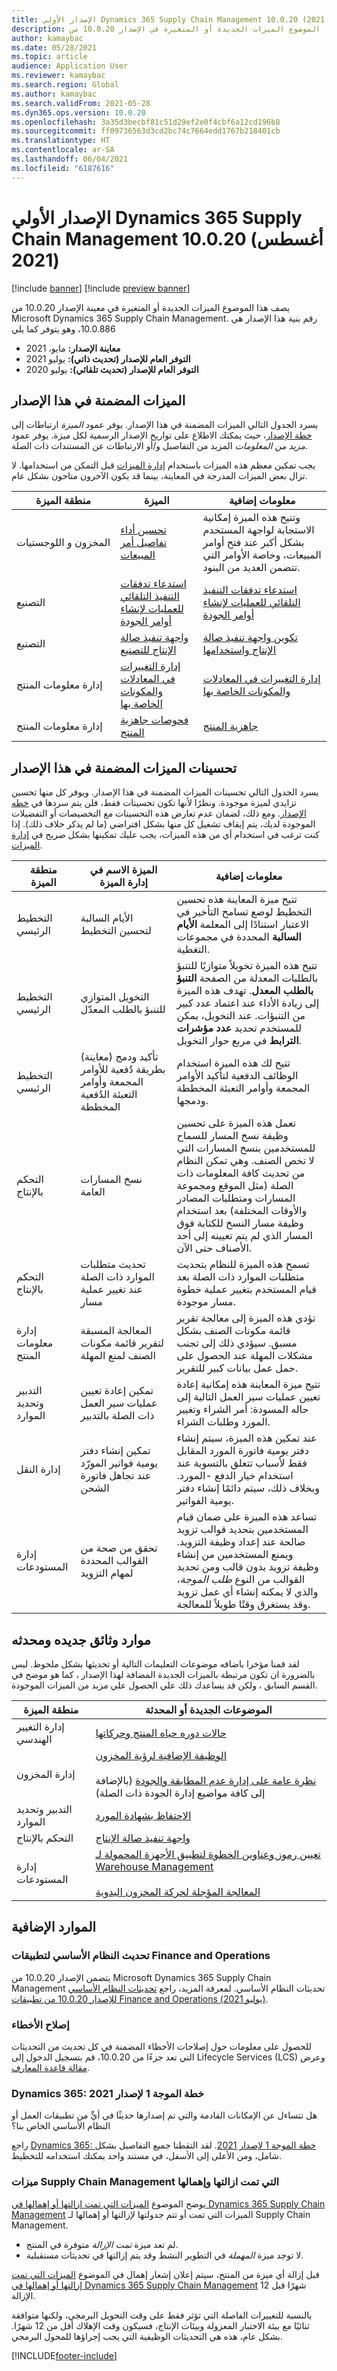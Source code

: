 ```yaml
---
title: الإصدار الأولي Dynamics 365 Supply Chain Management 10.0.20 (أغسطس 2021)
description: يصف هذا الموضوع الميزات الجديدة أو المتغيرة في الإصدار 10.0.20 من Dynamics 365 Supply Chain Management.
author: kamaybac
ms.date: 05/28/2021
ms.topic: article
audience: Application User
ms.reviewer: kamaybac
ms.search.region: Global
ms.author: kamaybac
ms.search.validFrom: 2021-05-28
ms.dyn365.ops.version: 10.0.20
ms.openlocfilehash: 3a35d3becbf81c51d29ef2e0f4cbf6a12cd196b8
ms.sourcegitcommit: ff09736563d3cd2bc74c7664edd1767b218401cb
ms.translationtype: HT
ms.contentlocale: ar-SA
ms.lasthandoff: 06/04/2021
ms.locfileid: "6187616"
---
```

# <a name="preview-of-dynamics-365-supply-chain-management-10020-august-2021"></a>الإصدار الأولي Dynamics 365 Supply Chain Management 10.0.20 (أغسطس 2021)

[!include [banner](../includes/banner.md)]
[!include [preview banner](../includes/preview-banner.md)]

يصف هذا الموضوع الميزات الجديدة أو المتغيرة في معينة الإصدار 10.0.20 من Microsoft Dynamics 365 Supply Chain Management. رقم بنية هذا الإصدار هي 10.0.886، وهو يتوفر كما يلي

- **معاينة الإصدار:** مايو، 2021
- **التوفر العام للإصدار (تحديث ذاتي):** يوليو 2021
- **التوفر العام للإصدار (تحديث تلقائي):** يوليو 2020


## <a name="features-included-in-this-release"></a>الميزات المضمنة في هذا الإصدار

يسرد الجدول التالي الميزات المضمنة في هذا الإصدار. يوفر عمود *الميزة* ارتباطات إلى [خطة الإصدار](/dynamics365-release-plan/2021wave1/finance-operations/dynamics365-supply-chain-management/planned-features)، حيث يمكنك الاطلاع على تواريخ الإصدار الرسمية لكل ميزة. يوفر عمود *مزيد من المعلومات* المزيد من التفاصيل و/أو الارتباطات عن المستندات ذات الصلة.

يجب تمكين معظم هذه الميزات باستخدام [إدارة الميزات](../../fin-ops-core/fin-ops/get-started/feature-management/feature-management-overview.md) قبل التمكن من استخدامها. لا تزال بعض الميزات المدرجة في المعاينة، بينما قد يكون الآخرون متاحون بشكل عام.

| منطقة الميزة | الميزة | معلومات إضافية |
|---|---|---|
| المخزون&nbsp;و&nbsp;اللوجستيات | [تحسين أداء تفاصيل أمر المبيعات](/dynamics365-release-plan/2021wave1/finance-operations/dynamics365-supply-chain-management/sales-order-details-performance-enhancement) | وتتيح هذه الميزة إمكانية الاستجابة لواجهة المستخدم بشكل أكبر عند فتح أوامر المبيعات، وخاصة الأوامر التي تتضمن العديد من البنود. |
| التصنيع | [استدعاء تدفقات التنفيذ التلقائي للعمليات لإنشاء أوامر الجودة](/dynamics365-release-plan/2021wave1/finance-operations/dynamics365-supply-chain-management/invoke-process-automation-flows-create-quality-orders) | [استدعاء تدفقات التنفيذ التلقائي للعمليات لإنشاء أوامر الجودة](../production-control/process-automation-quality-orders.md ) |
| التصنيع | [واجهة تنفيذ صالة الإنتاج للتصنيع](/dynamics365-release-plan/2021wave1/finance-operations/dynamics365-supply-chain-management/enhanced-production-floor-execution-interface-manufacturing) | [تكوين واجهة تنفيذ صالة الإنتاج‬ واستخدامها](../production-control/production-floor-execution-configure.md) |
| إدارة معلومات المنتج | [إدارة التغييرات في المعادلات والمكونات الخاصة بها](/dynamics365-release-plan/2021wave1/finance-operations/dynamics365-supply-chain-management/engineering-change-management-support-process-manufacturing) | [إدارة التغييرات في المعادلات والمكونات الخاصة بها](../engineering-change-management/manage-formula-changes.md) |
| إدارة معلومات المنتج | [فحوصات جاهزية المنتج](/dynamics365-release-plan/2021wave1/finance-operations/dynamics365-supply-chain-management/product-readiness-checks) | [جاهزية المنتج](../engineering-change-management/product-readiness.md) |

## <a name="feature-enhancements-included-in-this-release"></a>تحسينات الميزات المضمنة في هذا الإصدار

يسرد الجدول التالي تحسينات الميزات المضمنة في هذا الإصدار. ويوفر كل منها تحسين تزايدي لميزة موجودة. ونظرًا لأنها تكون تحسينات فقط، فلن يتم سردها في [خطه الإصدار](/dynamics365-release-plan/2021wave1/finance-operations/dynamics365-supply-chain-management/planned-features). ومع ذلك، لضمان عدم تعارض هذه التحسينات مع التخصيصات أو التفضيلات الموجودة لديك، يتم إيقاف تشغيل كل منها بشكل افتراضي (ما لم يذكر خلاف ذلك). إذا كنت ترغب في استخدام أي من هذه الميزات، يجب عليك تمكينها بشكل صريح في [إدارة الميزات](../../fin-ops-core/fin-ops/get-started/feature-management/feature-management-overview.md).

| منطقة الميزة | الميزة&nbsp;الاسم&nbsp;في إدارة&nbsp;الميزة | معلومات إضافية |
|---|---|---|
| التخطيط الرئيسي | الأيام السالبة لتحسين التخطيط | تتيح ميزة المعاينة هذه تحسين التخطيط لوضع تسامح التأخير في الاعتبار استنادًا إلى المعلمة **الأيام السالبة** المحددة في مجموعات التغطية. |
| التخطيط الرئيسي | التخويل المتوازي للتنبؤ بالطلب المعدّل | تتيح هذه الميزة تخويلاً متوازيًا للتنبؤ بالطلبات المعدلة من الصفحة **التنبؤ بالطلب المعدل**. تهدف هذه الميزة إلى زيادة الأداء عند اعتماد عدد كبير من التنبؤات. عند التخويل، يمكن للمستخدم تحديد **عدد مؤشرات الترابط** في مربع حوار التخويل. |
| التخطيط الرئيسي | (معاينة) تأكيد ودمج بطريقة دُفعية للأوامر المجمعة وأوامر التعبئة الدُفعية المخططة | تتيح لك هذه الميزة استخدام الوظائف الدفعية لتأكيد الأوامر المجمعة وأوامر التعبئة المخططة ودمجها. |
| التحكم بالإنتاج | نسخ المسارات العامة | تعمل هذه الميزة على تحسين وظيفة نسخ المسار للسماح للمستخدمين بنسخ المسارات التي لا تخص الصنف. وهي تمكن النظام من تحديث كافة المعلومات ذات الصلة (مثل الموقع ومجموعة المسارات ومتطلبات المصادر والأوقات المختلفة) بعد استخدام وظيفة مسار النسخ للكتابة فوق المسار الذي لم يتم تعيينه إلى أحد الأصناف حتى الآن. |
| التحكم بالإنتاج | تحديث متطلبات الموارد ذات الصلة عند تغيير عملية مسار | تسمح هذه الميزة للنظام بتحديث متطلبات الموارد ذات الصلة بعد قيام المستخدم بتغيير عملية خطوة مسار موجودة. |
| إدارة معلومات المنتج | المعالجة المسبقة لتقرير ‏‫قائمة مكونات الصنف لمنع المهلة | تؤدي هذه الميزة إلى معالجة تقرير قائمة مكونات الصنف بشكل مسبق. سيؤدي ذلك إلى تجنب مشكلات المهلة عند الحصول على حمل عمل بيانات كبير للتقرير. |
| التدبير وتحديد الموارد | تمكين إعادة تعيين عمليات سير العمل ذات الصلة بالتدبير | تتيح ميزة المعاينة هذه إمكانية إعادة تعيين عمليات سير العمل التالية إلى حاله المسودة: أمر الشراء وتغيير المورد وطلبات الشراء. |
| إدارة النقل | تمكين إنشاء دفتر يومية فواتير المورّد عند تجاهل فاتورة الشحن | عند تمكين هذه الميزة، سيتم إنشاء دفتر يومية فاتورة المورد المقابل فقط لأسباب تتعلق بالتسوية عند استخدام خيار الدفع -المورد. وبخلاف ذلك، سيتم دائمًا إنشاء دفتر يومية الفواتير. |
| إدارة المستودعات | تحقق من صحة من القوالب المحددة لمهام التزويد | تساعد هذه الميزة على ضمان قيام المستخدمين بتحديد قوالب تزويد صالحة عند إعداد وظيفة التزويد. ويمنع المستخدمين من إنشاء وظيفة تزويد بدون قالب ومن تحديد القوالب من النوع *طلب الموجة*، والذي لا يمكنه إنشاء أي عمل تزويد وقد يستغرق وقتًا طويلاً للمعالجة. |

## <a name="new-and-updated-documentation-resources"></a>موارد وثائق جديده ومحدثه

لقد قمنا مؤخرا باضافه موضوعات التعليمات التالية أو تحديثها بشكل ملحوظ. ليس بالضرورة ان تكون مرتبطة بالميزات الجديدة المضافة لهذا الإصدار ، كما هو موضح في القسم السابق ، ولكن قد يساعدك ذلك علي الحصول علي مزيد من الميزات الموجودة.

| منطقة الميزة | الموضوعات الجديدة أو المحدثة |
|---|---|
| إدارة التغيير الهندسي | [حالات دوره حياه المنتج وحركاتها](../engineering-change-management/product-lifecycle-state-transactions.md) |
| إدارة المخزون | [الوظيفة الإضافية لرؤية المخزون](../inventory/inventory-visibility.md)<br><br>[نظرة عامة على إدارة عدم المطابقة والجودة](../inventory/quality-management-processes.md) (بالإضافة إلى كافة مواضيع إدارة الجودة ذات الصلة) |
| التدبير وتحديد الموارد | [الاحتفاظ بشهادة المورد](../../finance/public-sector/manage-vendor-certification.md) |
| التحكم بالإنتاج | [واجهة تنفيذ صالة الإنتاج](../production-control/production-floor-execution-styles.md) |
| إدارة المستودعات | [تعيين رموز وعناوين الخطوة لتطبيق الأجهزة المحمولة لـ Warehouse Management](../warehousing/step-icons-titles.md)<br><br>[المعالجة المؤجلة لحركة المخزون اليدوية](../warehousing/deferred-processing-manual-inventory-movement.md) |

## <a name="additional-resources"></a>الموارد الإضافية

### <a name="platform-updates-for-finance-and-operations-apps"></a>تحديث النظام الأساسي لتطبيقات Finance and Operations

يتضمن الإصدار 10.0.20 من Microsoft Dynamics 365 Supply Chain Management تحديثات النظام الأساسي. لمعرفة المزيد، راجع [تحديثات النظام الأساسي للإصدار 10.0.20 من تطبيقات Finance and Operations (يوليو 2021)](../../fin-ops-core/dev-itpro/get-started/whats-new-platform-updates-10-0-20.md). <!-- KFM: Confirm link -->

### <a name="bug-fixes"></a>إصلاح الأخطاء

للحصول على معلومات حول إصلاحات الأخطاء المضمنة في كل تحديث من التحديثات التي تعد جزءًا من 10.0.20، قم بتسجيل الدخول إلى Lifecycle Services (LCS) وعرض [مقالة قاعدة المعارف](https://fix.lcs.dynamics.com/Issue/Details?bugId=586707&dbType=3&qc=d0dad8eee2af234e8c288e2a7df14c579004518673d014be511f900cfed008f8). 

### <a name="dynamics-365-2021-release-wave-1-plan"></a>Dynamics 365: خطة الموجة 1 لإصدار 2021

هل تتساءل عن الإمكانات القادمة والتي تم إصدارها حديثًا في أيٍّ من تطبيقات العمل أو النظام الأساسي الخاص بنا؟

راجع [Dynamics 365: خطة الموجة 1 لإصدار 2021](/dynamics365-release-plan/2021wave1/). لقد التقطنا جميع التفاصيل بشكل شامل، ومن الأعلى إلى الأسفل، في مستند واحد يمكنك استخدامه للتخطيط.

### <a name="removed-and-deprecated-supply-chain-management-features"></a>ميزات Supply Chain Management التي تمت ازالتها وإهمالها

يوضح الموضوع [الميزات التي تمت ازالتها أو إهمالها في Dynamics 365 Supply Chain Management](removed-deprecated-features-scm-updates.md) الميزات التي تمت أو تتم جدولتها لإزالتها أو إهمالها لـ Supply Chain Management.

- لم تعد ميزة *تمت الإزالة* متوفرة في المنتج.
- لا توجد ميزة *المهملة* في التطوير النشط وقد يتم إزالتها في تحديثات مستقبلية.

قبل إزالة أي ميزة من المنتج، سيتم إعلان إشعار إهمال في الموضوع [الميزات التي تمت إزالتها أو إهمالها في Dynamics 365 Supply Chain Management](removed-deprecated-features-scm-updates.md) 12 شهرًا قبل الإزالة.

بالنسبة للتغييرات الفاصلة التي تؤثر فقط على وقت التحويل البرمجي، ولكنها متوافقة ثنائيًا مع بيئة الاختبار المعزولة وبيئات الإنتاج، فسيكون وقت الإهلاك أقل من 12 شهرًا. بشكل عام، هذه هي التحديثات الوظيفية التي يجب إجراؤها للمحول البرمجي.


[!INCLUDE[footer-include](../../includes/footer-banner.md)]
